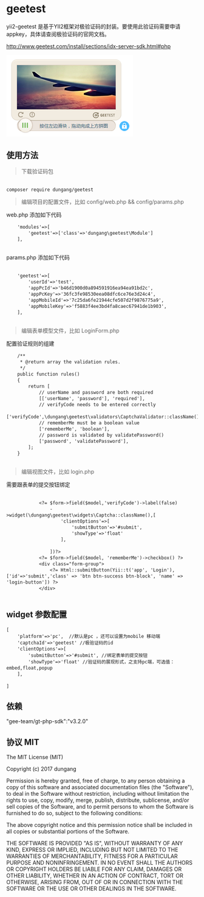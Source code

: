 # geetest

yii2-geetest 是基于YII2框架对极验证码的封装。要使用此验证码需要申请appkey，具体请查阅极验证码的官网文档。

http://www.geetest.com/install/sections/idx-server-sdk.html#php

![验证码效果图](assets/images/captche.png)


## 使用方法

> 下载验证码包

```

composer require dungang/geetest

```

> 编辑项目的配置文件，比如 config/web.php && config/params.php

web.php 添加如下代码

```
    'modules'=>[
        'geetest'=>['class'=>'dungang\geetest\Module']
    ],
    
```

params.php 添加如下代码

```

    'geetest'=>[
        'userId'=>'test',
        'appPcId'=>'b46d1900d0a894591916ea94ea91bd2c',
        'appPcKey'=>'36fc3fe98530eea08dfc6ce76e3d24c4',
        'appMobileId'=>'7c25da6fe21944cfe507d2f9876775a9',
        'appMobileKey'=>'f5883f4ee3bd4fa8caec67941de1b903',
    ],
    
```

> 编辑表单模型文件，比如 LoginForm.php

配置验证规则的组建

```
    /**
     * @return array the validation rules.
     */
    public function rules()
    {
        return [
            // userName and password are both required
            [['userName', 'password'], 'required'],
            // verifyCode needs to be entered correctly
            ['verifyCode',\dungang\geetest\validators\CaptchaValidator::className()],
            // rememberMe must be a boolean value
            ['rememberMe', 'boolean'],
            // password is validated by validatePassword()
            ['password', 'validatePassword'],
        ];
    }
    
```

> 编辑视图文件，比如 login.php

需要跟表单的提交按钮绑定

```

            <?= $form->field($model,'verifyCode')->label(false)
                ->widget(\dungang\geetest\widgets\Captcha::className(),[
                    'clientOptions'=>[
                        'submitButton'=>'#submit',
                        'showType'=>'float'
                    ],

                ])?>
            <?= $form->field($model, 'rememberMe')->checkbox() ?>
            <div class="form-group">
                <?= Html::submitButton(Yii::t('app', 'Login'), ['id'=>'submit','class' => 'btn btn-success btn-block', 'name' => 'login-button']) ?>
            </div>
            
```

## widget 参数配置

```
[
    'platform'=>'pc',  //默认是pc ，还可以设置为mobile 移动端
    'captchaId'=>'geetest' //极验证码的id 
    'clientOptions'=>[
        'submitButton'=>'#submit', //绑定表单的提交按钮
        'showType'=>'float' //验证码的展现形式，之支持pc端，可选值：embed,float,popup
    ],

]
```

## 依赖

"gee-team/gt-php-sdk":"v3.2.0"


## 协议 MIT

The MIT License (MIT)

Copyright (c) 2017 dungang

Permission is hereby granted, free of charge, to any person obtaining a copy of
this software and associated documentation files (the "Software"), to deal in
the Software without restriction, including without limitation the rights to
use, copy, modify, merge, publish, distribute, sublicense, and/or sell copies of
the Software, and to permit persons to whom the Software is furnished to do so,
subject to the following conditions:

The above copyright notice and this permission notice shall be included in all
copies or substantial portions of the Software.

THE SOFTWARE IS PROVIDED "AS IS", WITHOUT WARRANTY OF ANY KIND, EXPRESS OR
IMPLIED, INCLUDING BUT NOT LIMITED TO THE WARRANTIES OF MERCHANTABILITY, FITNESS
FOR A PARTICULAR PURPOSE AND NONINFRINGEMENT. IN NO EVENT SHALL THE AUTHORS OR
COPYRIGHT HOLDERS BE LIABLE FOR ANY CLAIM, DAMAGES OR OTHER LIABILITY, WHETHER
IN AN ACTION OF CONTRACT, TORT OR OTHERWISE, ARISING FROM, OUT OF OR IN
CONNECTION WITH THE SOFTWARE OR THE USE OR OTHER DEALINGS IN THE SOFTWARE.
